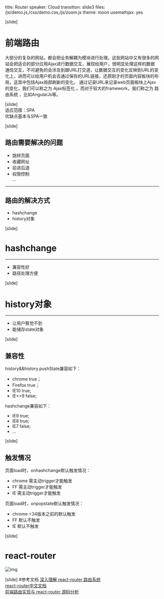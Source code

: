 ﻿title: Router
speaker: Cloud
transition: slide3
files: /js/demo.js,/css/demo.css,/js/zoom.js
theme: moon
usemathjax: yes

[slide]   
# 前端路由  
 大部分的复杂的网站，都会把业务解耦为模块进行处理。这些网站中又有很多的网站会把适合的部分应用Ajax进行数据交互，展现给用户，很明显处理这样的数据通信交互，不可避免的会涉及到跟URL打交道，让数据交互的变化反映到URL的变化上，进而可以给用户机会去通过保存的URL链接，还原刚才的页面内容板块的布局，这其中包括Ajax局部刷新的变化。
 通过记录URL来记录web页面板块上Ajax的变化，我们可以称之为 Ajax标签化 。而对于较大的framework，我们称之为 路由系统 ，比如AngularJs等。

[slide]  
适应范围：SPA   
优缺点基本与SPA一致  

[slide]   
## 路由需要解决的问题   
  
* 跳转页面  
* 收藏网址  
* 前进后退  
* 权限控制  
...
----  
## 路由的解决方式   
* hashchange  
* history对象  


[slide]  
# hashchange   
----
* 兼容性好
* 路径处理方便

[slide]  
# history对象
----
* 让用户察觉不到  
* 能储存state对象 

[slide]  
## 兼容性
history&&history.pushState兼容如下：  
* chrome true；  
* Firefox true；  
* IE10 true;   
* IE<=9 false;   

hashchange兼容如下：  
* IE9 true;   
* IE8 true;   
* IE7 false;   
* ...   

[slide]  
## 触发情况
页面load时，onhashchange默认触发情况： 
* chrome 需主动trigger才能触发  
* FF 需主动trigger才能触发  
* IE 需主动trigger才能触发  
  
页面load时，onpopstate默认触发情况： 
* chrome <34版本之前的默认触发   
* FF 默认不触发  
* IE 默认不触发 

[slide]
# react-router
![img](/react-router.png)
 

[slide]
#参考文档
[深入理解 react-router 路由系统](https://segmentfault.com/q/1010000002647280)  
[react-router中文文档](http://react-guide.github.io/react-router-cn/)  
[前端路由实现与 react-router 源码分析](http://www.alloyteam.com/2016/05/router/)  
